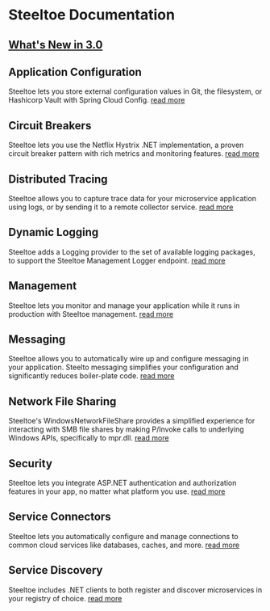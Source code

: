 # Steeltoe Documentation

## <a href="./whats-new.html">What's New in 3.0</a>

## Application Configuration

Steeltoe lets you store external configuration values in Git, the filesystem, or Hashicorp Vault with Spring Cloud Config.
[read more](../configuration/)

## Circuit Breakers

Steeltoe lets you use the Netflix Hystrix .NET implementation, a proven circuit breaker pattern with rich metrics and monitoring features.
[read more](../circuitbreaker/)

## Distributed Tracing

Steeltoe allows you to capture trace data for your microservice application using logs, or by sending it to a remote collector service.
[read more](../tracing/)

## Dynamic Logging

Steeltoe adds a Logging provider to the set of available logging packages, to support the Steeltoe Management Logger endpoint.
[read more](../logging/)

## Management

Steeltoe lets you monitor and manage your application while it runs in production with Steeltoe management.
[read more](../management/)

## Messaging

Steeltoe allows you to automatically wire up and configure messaging in your application. Steelto messaging simplifies your configuration and significantly reduces boiler-plate code.
[read more](../messaging/)

## Network File Sharing

Steeltoe's WindowsNetworkFileShare provides a simplified experience for interacting with SMB file shares by making P/Invoke calls to underlying Windows APIs, specifically to mpr.dll.
[read more](../fileshares/)

## Security

Steeltoe lets you integrate ASP.NET authentication and authorization features in your app, no matter what platform you use.
[read more](../security/)

## Service Connectors

Steeltoe lets you automatically configure and manage connections to common cloud services like databases, caches, and more.
[read more](../connectors/)

## Service Discovery

Steeltoe includes .NET clients to both register and discover microservices in your registry of choice.
[read more](../discovery/)
